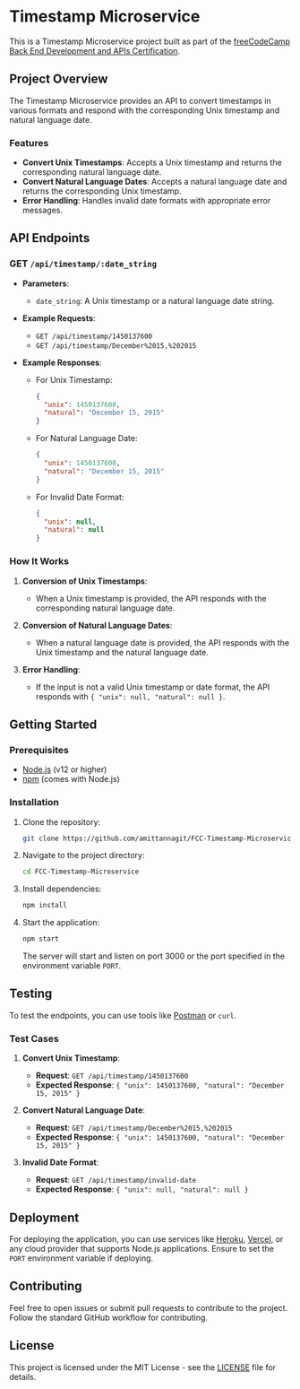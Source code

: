 # Timestamp Microservice

This is a Timestamp Microservice project built as part of the [freeCodeCamp Back End Development and APIs Certification](https://www.freecodecamp.org/learn/back-end-development-and-apis/back-end-development-and-apis-projects/timestamp-microservice).

## Project Overview

The Timestamp Microservice provides an API to convert timestamps in various formats and respond with the corresponding Unix timestamp and natural language date.

### Features

- **Convert Unix Timestamps**: Accepts a Unix timestamp and returns the corresponding natural language date.
- **Convert Natural Language Dates**: Accepts a natural language date and returns the corresponding Unix timestamp.
- **Error Handling**: Handles invalid date formats with appropriate error messages.

## API Endpoints

### GET `/api/timestamp/:date_string`

- **Parameters**:
  - `date_string`: A Unix timestamp or a natural language date string.

- **Example Requests**:
  - `GET /api/timestamp/1450137600`
  - `GET /api/timestamp/December%2015,%202015`

- **Example Responses**:
  - For Unix Timestamp:
    ```json
    {
      "unix": 1450137600,
      "natural": "December 15, 2015"
    }
    ```
  - For Natural Language Date:
    ```json
    {
      "unix": 1450137600,
      "natural": "December 15, 2015"
    }
    ```
  - For Invalid Date Format:
    ```json
    {
      "unix": null,
      "natural": null
    }
    ```

### How It Works

1. **Conversion of Unix Timestamps**: 
   - When a Unix timestamp is provided, the API responds with the corresponding natural language date.

2. **Conversion of Natural Language Dates**:
   - When a natural language date is provided, the API responds with the Unix timestamp and the natural language date.

3. **Error Handling**:
   - If the input is not a valid Unix timestamp or date format, the API responds with `{ "unix": null, "natural": null }`.

## Getting Started

### Prerequisites

- [Node.js](https://nodejs.org/) (v12 or higher)
- [npm](https://www.npmjs.com/) (comes with Node.js)

### Installation

1. Clone the repository:

    ```bash
    git clone https://github.com/amittannagit/FCC-Timestamp-Microservice.git
    ```

2. Navigate to the project directory:

    ```bash
    cd FCC-Timestamp-Microservice
    ```

3. Install dependencies:

    ```bash
    npm install
    ```

4. Start the application:

    ```bash
    npm start
    ```

    The server will start and listen on port 3000 or the port specified in the environment variable `PORT`.

## Testing

To test the endpoints, you can use tools like [Postman](https://www.postman.com/) or `curl`.

### Test Cases

1. **Convert Unix Timestamp**:
    - **Request**: `GET /api/timestamp/1450137600`
    - **Expected Response**: `{ "unix": 1450137600, "natural": "December 15, 2015" }`

2. **Convert Natural Language Date**:
    - **Request**: `GET /api/timestamp/December%2015,%202015`
    - **Expected Response**: `{ "unix": 1450137600, "natural": "December 15, 2015" }`

3. **Invalid Date Format**:
    - **Request**: `GET /api/timestamp/invalid-date`
    - **Expected Response**: `{ "unix": null, "natural": null }`

## Deployment

For deploying the application, you can use services like [Heroku](https://www.heroku.com/), [Vercel](https://vercel.com/), or any cloud provider that supports Node.js applications. Ensure to set the `PORT` environment variable if deploying.

## Contributing

Feel free to open issues or submit pull requests to contribute to the project. Follow the standard GitHub workflow for contributing.

## License

This project is licensed under the MIT License - see the [LICENSE](LICENSE) file for details.

